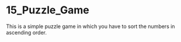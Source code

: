 # 15_Puzzle_Game
This is a simple puzzle game in which you have to sort the numbers in ascending order.
